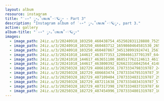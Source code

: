 ```yaml
---
layout: album
resource: instagram
title: "˙✧˖° ༘⋆｡˚ᴜɴᴜɴ˚⋅♡🪐༘⋆ - Part 3"
description: "Instagram album of ˙✧˖° ༘⋆｡˚ᴜɴᴜɴ˚⋅♡🪐༘⋆, part 3."
active: gallery
album-title: "˙✧˖° ༘⋆｡˚ᴜɴᴜɴ˚⋅♡🪐༘⋆"
images:
  - image_path: 24iz.u/3/20240918_103250_460438754_452502831128880_7525405105251467108_n.jpg
  - image_path: 24iz.u/3/20240918_103250_460483712_1659860464581530_2658652643772396274_n.jpg
  - image_path: 24iz.u/3/20240918_103250_460487867_345138991924741_2567248519353398987_n.jpg
  - image_path: 24iz.u/3/20241018_144617_463577353_1200466137701397_6447667451349194008_n.jpg
  - image_path: 24iz.u/3/20241018_144617_463651100_868517762124613_4617184379999598466_n.jpg
  - image_path: 24iz.u/3/20241018_144617_463800392_826623316042564_4148003034500316835_n.jpg
  - image_path: 24iz.u/3/20250328_182729_486618556_17873334798319787_2424755165159160541_n.jpg
  - image_path: 24iz.u/3/20250328_182729_486683474_17873334795319787_3980863875773132843_n.jpg
  - image_path: 24iz.u/3/20250328_182729_487109404_17873334831319787_2920942903808373096_n.jpg
  - image_path: 24iz.u/3/20250328_182729_487211638_17873334834319787_5770234523652854124_n.jpg
  - image_path: 24iz.u/3/20250328_182729_487317398_17873334837319787_6047073601374067363_n.jpg
  - image_path: 24iz.u/3/20250328_182729_487454996_17873334801319787_1088283095267384141_n.jpg
---
```

